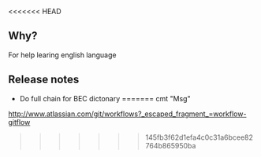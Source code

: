 <<<<<<< HEAD
## Why? 
For help learing english language

## Release notes
- Do full chain for BEC dictonary
=======
cmt "Msg"

http://www.atlassian.com/git/workflows?_escaped_fragment_=workflow-gitflow
>>>>>>> 145fb3f62d1efa4c0c31a6bcee82764b865950ba
